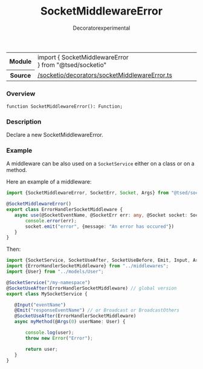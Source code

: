 
<header class="symbol-info-header"><h1 id="socketmiddlewareerror">SocketMiddlewareError</h1><label class="symbol-info-type-label decorator">Decorator</label><label class="api-type-label experimental" title="experimental">experimental</label></header>
<!-- summary -->
<section class="symbol-info"><table class="is-full-width"><tbody><tr><th>Module</th><td><div class="lang-typescript"><span class="token keyword">import</span> { SocketMiddlewareError }&nbsp;<span class="token keyword">from</span>&nbsp;<span class="token string">"@tsed/socketio"</span></div></td></tr><tr><th>Source</th><td><a href="https://github.com/Romakita/ts-express-decorators/blob/v4.13.2/src//socketio/decorators/socketMiddlewareError.ts#L0-L0">/socketio/decorators/socketMiddlewareError.ts</a></td></tr></tbody></table></section>
<!-- overview -->


### Overview


<pre><code class="typescript-lang ">function <span class="token function">SocketMiddlewareError</span><span class="token punctuation">(</span><span class="token punctuation">)</span><span class="token punctuation">:</span> Function<span class="token punctuation">;</span></code></pre>


<!-- Parameters -->

<!-- Description -->


### Description

Declare a new SocketMiddlewareError.

### Example

A middleware can be also used on a `SocketService` either on a class or on a method.

Here an example of a middleware:

```typescript
import {SocketMiddlewareError, SocketErr, Socket, Args} from "@tsed/socketio";

@SocketMiddlewareError()
export class ErrorHandlerSocketMiddleware {
   async use(@SocketEventName, @SocketErr err: any, @Socket socket: SocketIO.Socket) {
       console.error(err);
       socket.emit("error", {message: "An error has occured"})
   }
}
```

Then:

```typescript
import {SocketService, SocketUseAfter, SocketUseBefore, Emit, Input, Args} from "@tsed/socketio";
import {ErrorHandlerSocketMiddleware} from "../middlewares";
import {User} from "../models/User";

@SocketService("/my-namespace")
@SocketUseAfter(ErrorHandlerSocketMiddleware) // global version
export class MySocketService {

   @Input("eventName")
   @Emit("responseEventName") // or Broadcast or BroadcastOthers
   @SocketUseAfter(ErrorHandlerSocketMiddleware)
   async myMethod(@Args(0) userName: User) {

       console.log(user);
       throw new Error("Error");

       return user;
   }
}
```

<!-- Members -->

